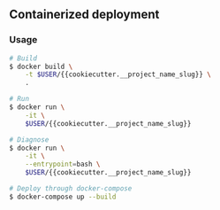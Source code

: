 ## Containerized deployment

### Usage

```sh
# Build
$ docker build \
    -t $USER/{{cookiecutter.__project_name_slug}} \
    .
```

```sh
# Run
$ docker run \
    -it \
    $USER/{{cookiecutter.__project_name_slug}}
```

```sh
# Diagnose
$ docker run \
    -it \
    --entrypoint=bash \
    $USER/{{cookiecutter.__project_name_slug}}
```

```sh
# Deploy through docker-compose
$ docker-compose up --build
```
